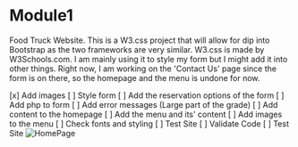 # Module1
Food Truck Website. 
This is a W3.css project that will allow for dip into Bootstrap as the two frameworks are very similar. 
W3.css is made by W3Schools.com. I am mainly using it to style my form but I might add it into other things.
Right now, I am working on the 'Contact Us' page since the form is on there, so the homepage and the menu is undone for now.

[x] Add images 
[ ] Style form
[ ] Add the reservation options of the form
[ ] Add php to form
[ ] Add error messages (Large part of the grade)
[ ] Add content to the homepage
[ ] Add the menu and its' content
[ ] Add images to the menu
[ ] Check fonts and styling
[ ] Test Site
[ ] Validate Code
[ ] Test Site
![HomePage](https://github.com/BDRossIsBoring/Module1/assets/143637506/733686cf-11b0-41e0-9094-c27f8926d8db)
